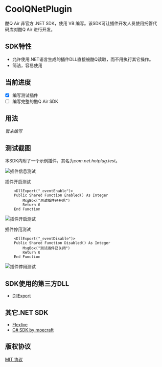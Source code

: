 # CoolQNetPlugin
酷Q Air 非官方 .NET SDK，使用 VB 编写。该SDK可让插件开发人员使用托管代码库对酷Q Air 进行开发。

## SDK特性
* 允许使用.NET语言生成的插件DLL直接被酷Q读取，而不用执行其它操作。
* 简洁，容易使用

## 当前进度
- [x] 编写测试插件
- [ ] 编写完整的酷Q Air SDK

## 用法
*暂未编写*

## 测试截图
本SDK内附了一个示例插件，其名为*com.net.hotplug.test*。

![插件信息测试](https://github.com/135ty/CoolQNetPlugin/blob/dev/CoolQNetPlugin/docs/Plugin_Test.png)

插件开启测试<br/>
```VisualBasic
    <DllExport("_eventEnable")>
    Public Shared Function Enabled() As Integer
        MsgBox("测试插件已开启")
        Return 0
    End Function
```

![插件开启测试](https://github.com/135ty/CoolQNetPlugin/blob/dev/CoolQNetPlugin/docs/Plugin_Test_1.png)

插件停用测试<br/>
```VisualBasic
    <DllExport("_eventDisable")>
    Public Shared Function Disabled() As Integer
        MsgBox("测试插件已关闭")
        Return 0
    End Function
```
![插件停用测试](https://github.com/135ty/CoolQNetPlugin/blob/dev/CoolQNetPlugin/docs/Plugin_Test_2.png)


## SDK使用的第三方DLL
* [DllExport](https://github.com/3F/DllExport)

## 其它.NET SDK
* [Flexlive](https://github.com/Flexlive/CQP)
* [C# SDK by moecraft](https://cqp.cc/t/24088)

## 版权协议
[MIT 协议](LICENSE)
